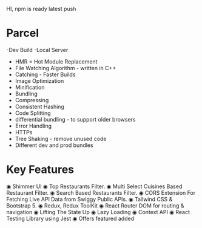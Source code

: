 HI, npm is ready
latest push

# Parcel
-Dev Build
-Local Server
- HMR = Hot Module Replacement
- File Watching Algorithm - written in C++ 
- Catching - Faster Builds
- Image Optimization
- Minification
- Bundling
- Compressing
- Consistent Hashing
- Code Splitting
- differential bundling - to support older browsers
- Error Handling
- HTTPs
- Tree Shaking - remove unused code
- Different dev and prod bundles

# Key Features
◉ Shimmer UI
◉ Top Restaurants Filter.
◉ Multi Select Cuisines Based Restaurant Filter.
◉ Search Based Restaurants Filter.
◉ CORS Extension For Fetching Live API Data from Swiggy Public APIs.
◉ Tailwind CSS & Bootstrap 5.
◉ Redux, Redux ToolKit
◉ React Router DOM for routing & navigation
◉ Lifting The State Up
◉ Lazy Loading
◉ Context API
◉ React Testing Library using Jest
◉ Offers featured added



